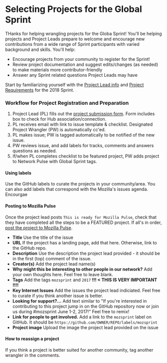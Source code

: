 # Selecting Projects for the Global Sprint

THanks for helping wrangling projects for the Globa Sprint! You'll be helping projects and Project Leads prepare to welcome and encourage new contributions from a wide range of Sprint participants with varied background and skills. You'll help:

* Encourage projects from your community to register for the Sprint!
* Review project documentation and suggest edits/changes (as needed) to make materials more contributor-friendly
* Answer any Sprint related questions Project Leads may have

Start by familiarizing yourself with the [Project Lead info](https://mozilla.github.io/global-sprint/projects/) and [Project Requirements](https://mozilla.github.io/global-sprint/project-requirements/) for the 2018 Sprint. 

### Workflow for Project Registration and Preparation
1. Project Lead (PL) fills out the [project submission form](https://goo.gl/forms/lvzjKt981TK9P3XQ2). Form includes box to check for Hub association/connection.
2. PL receives email with link to issue template & checklist. Designated Project Wrangler (PW) is automatically cc'ed. 
3. PL makes issue; PW is tagged automatically to be notified of the new issue.
4. PW reviews issue, and add labels for tracks, comments and answers questions as needed. 
5. If/when PL completes checklist to be featured project, PW adds project to Network Pulse with Global Sprint tags.


#### Using labels
Use the GitHub labels to curate the projects in your community/area. You can also add labels that correspond with the Mozilla's issues agenda. Encourgae 

#### Posting to Mozilla Pulse
Once the project lead posts `This is ready for Mozilla Pulse`, check that they have completed all the steps to be a FEATURED project. If all's in order, [post the project to Mozilla Pulse](https://www.mozillapulse.org/add).

* **Title** Use the title of the issue
* **URL** If the project has a landing page, add that here. Otherwise, link to the GitHub repo.
* **Description** Use the description the project lead provided - it should be in the first (top) comment of the issue.
* **Creator(s)** Add the project lead name(s)
* **Why might this be interesting to other people in our network?** Add your own thoughts here. Feel free to leave blank.
* **Tags** Add the tags `mozsprint` and `2017`  **!!! < THIS IS VERY IMPORTANT !!!!**
* **Key Internet Issues** Add the issues the project lead indiciated. Feel free to curate if you think another issue is better.
* **Looking for support?...** Add text similar to "If you're interested in contributing to this project jump in on the GitHub repository now or join us during #mozsprint June 1-2, 2017!" Feel free to remix!
* **Link for people to get involved.** Add a link to the `mozsprint` label on GitHub. It should be `https://github.com/OWNER/REPO/labels/mozsprint`
* **Project image** Upload the image the project lead provided on the issue

#### How to reassign a project
If you think a project is better suited for another community, tag another wrangler in the comments.
